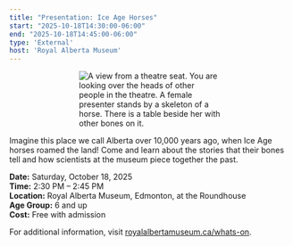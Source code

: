```yaml
---
title: "Presentation: Ice Age Horses"
start: "2025-10-18T14:30:00-06:00"
end: "2025-10-18T14:45:00-06:00"
type: 'External'
host: 'Royal Alberta Museum'
---
```


<figure style="display:flex; align-items: center; justify-content: center; flex-direction: column;">
    <img src="/events/2025/external/ram-iceAgeHorses.jpg" alt="A view from a theatre seat. You are looking over the heads of other people in the theatre. A female presenter stands by a skeleton of a horse. There is a table beside her with other bones on it." style="max-width: 60%;">
</figure>

Imagine this place we call Alberta over 10,000 years ago, when Ice Age horses roamed the land! Come and learn about the stories that their bones tell and how scientists at the museum piece together the past.

**Date:** Saturday, October 18, 2025  
**Time:** 2:30 PM – 2:45 PM  
**Location:** Royal Alberta Museum, Edmonton, at the Roundhouse  
**Age Group:** 6 and up  
**Cost:** Free with admission

For additional information, visit [royalalbertamuseum.ca/whats-on](https://royalalbertamuseum.ca/whats-on).